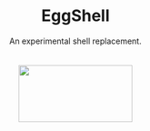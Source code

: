 <div align="center">
  <h1>EggShell</h1>
  An experimental shell replacement.
  <br><br><br>
  <img src="https://i.imgur.com/Unh8Exm.gif" width="200" height="100">
</div>
